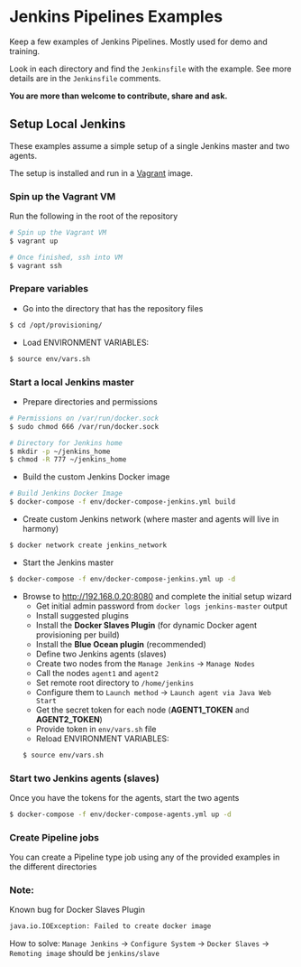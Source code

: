 # Jenkins Pipelines Examples
Keep a few examples of Jenkins Pipelines. Mostly used for demo and training.

Look in each directory and find the `Jenkinsfile` with the example. See more details are in the `Jenkinsfile` comments.

**You are more than welcome to contribute, share and ask.**

## Setup Local Jenkins
These examples assume a simple setup of a single Jenkins master and two agents.

The setup is installed and run in a [Vagrant](https://www.vagrantup.com/) image.

### Spin up the Vagrant VM
Run the following in the root of the repository
```bash
# Spin up the Vagrant VM
$ vagrant up

# Once finished, ssh into VM
$ vagrant ssh
```

### Prepare variables

- Go into the directory that has the repository files
```bash
$ cd /opt/provisioning/
```

- Load ENVIRONMENT VARIABLES:
```bash
$ source env/vars.sh
```

### Start a local Jenkins master

- Prepare directories and permissions
```bash
# Permissions on /var/run/docker.sock
$ sudo chmod 666 /var/run/docker.sock

# Directory for Jenkins home
$ mkdir -p ~/jenkins_home
$ chmod -R 777 ~/jenkins_home
```

- Build the custom Jenkins Docker image
```bash
# Build Jenkins Docker Image
$ docker-compose -f env/docker-compose-jenkins.yml build
```

- Create custom Jenkins network (where master and agents will live in harmony)
```bash
$ docker network create jenkins_network
```

- Start the Jenkins master
```bash
$ docker-compose -f env/docker-compose-jenkins.yml up -d
```
- Browse to http://192.168.0.20:8080 and complete the initial setup wizard
  - Get initial admin password from `docker logs jenkins-master` output
  - Install suggested plugins
  - Install the **Docker Slaves Plugin** (for dynamic Docker agent provisioning per build)
  - Install the **Blue Ocean plugin** (recommended)
  - Define two Jenkins agents (slaves)
  - Create two nodes from the `Manage Jenkins` -> `Manage Nodes`
  - Call the nodes `agent1` and `agent2`
  - Set remote root directory to `/home/jenkins`
  - Configure them to `Launch method` -> `Launch agent via Java Web Start`
  - Get the secret token for each node (**AGENT1_TOKEN** and **AGENT2_TOKEN**)
  - Provide token in `env/vars.sh` file
  - Reload ENVIRONMENT VARIABLES:
  ```bash
  $ source env/vars.sh
  ```

### Start two Jenkins agents (slaves)
Once you have the tokens for the agents, start the two agents
```bash
$ docker-compose -f env/docker-compose-agents.yml up -d
```

### Create Pipeline jobs
You can create a Pipeline type job using any of the provided examples in the different directories

### Note:
Known bug for Docker Slaves Plugin
```bash
java.io.IOException: Failed to create docker image
```
How to solve:
`Manage Jenkins` -> `Configure System` -> `Docker Slaves` -> `Remoting image` should be `jenkins/slave`
